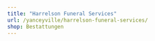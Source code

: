 ```yaml
---
title: "Harrelson Funeral Services"
url: /yanceyville/harrelson-funeral-services/
shop: Bestattungen
---
```


